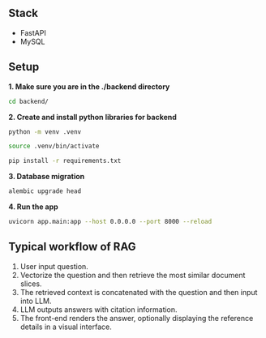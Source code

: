 ## Stack

- FastAPI
- MySQL

## Setup

**1. Make sure you are in the ./backend directory**
```bash
cd backend/
```

**2. Create and install python libraries for backend**

```bash
python -m venv .venv
```

```bash
source .venv/bin/activate
```

```bash
pip install -r requirements.txt
```

**3. Database migration**

```bash
alembic upgrade head  
```

**4. Run the app**

```bash
uvicorn app.main:app --host 0.0.0.0 --port 8000 --reload
```






## Typical workflow of RAG

1. User input question.
2. Vectorize the question and then retrieve the most similar document slices.
3. The retrieved context is concatenated with the question and then input into LLM.
4. LLM outputs answers with citation information.
5. The front-end renders the answer, optionally displaying the reference details in a visual interface.
